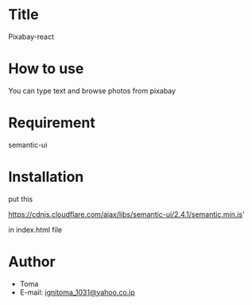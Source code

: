 
# Title

Pixabay-react

# How to use

You can type text and browse photos from pixabay 

# Requirement

semantic-ui

# Installation

put this

https://cdnjs.cloudflare.com/ajax/libs/semantic-ui/2.4.1/semantic.min.js'

in index.html file

# Author

* Toma
* E-mail: ignitoma_1031@yahoo.co.jp
